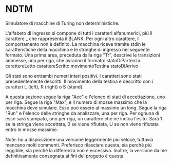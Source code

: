 # NDTM
Simulatore di macchine di Turing non deterministiche.

L'alfabeto di ingresso si compone di tutti i caratteri alfanumerici, più il carattere _ che rappresenta il BLANK. Per ogni altro carattere, il comportamento non è definito.
La macchina riceve tramite stdin le caratteristiche della macchina e le stringhe di ingresso nel seguente formato. 
Una prima area, preceduta dalla riga "Tr", descrive le transizioni ammesse, una per riga, che avranno il formato:
statoDiPartenza carattereLetto carattereScritto movimentoTestina statoDiArrivo

Gli stati sono entrambi numeri interi positivi. I caratteri sono stati precedentemente descritti. Il movimento della testina è descritto con i caratteri L (left), R (right) o S (stand).

A questa sezione segue la riga "Acc" e l'elenco di stati di accettazione, uno per riga.
Segue la riga "Max", e il numero di mosse massimo che la macchina deve simulare. Esso può essere al massimo un long.
Segue la riga "Run" e l'elenco delle stringhe da analizzare, una per riga. Per ognuna di esse sarà stampato, uno per riga, un carattere che ne indica l'esito. Sarà 1 se la stringa viene accettata, 0 se viene rifiutata, U se non viene rifiutata entro le mosse massime.



Note: ho a disposizione una versione leggermente più veloce, tuttavia mancano molti commenti. Preferisco rilasciare questa, sia perchè più leggibile, sia perchè la differenza non è eccessiva. Inoltre, la versione da me definitivamente consegnata ai fini del progetto è questa.
